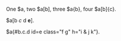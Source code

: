 One $a, two $a[b], three $a{b}, four $a[b]{c}.

$a[b *c*
d **e**].

$a{#b.c.d id=e class="f g" h="i &amp; j
k"}.

